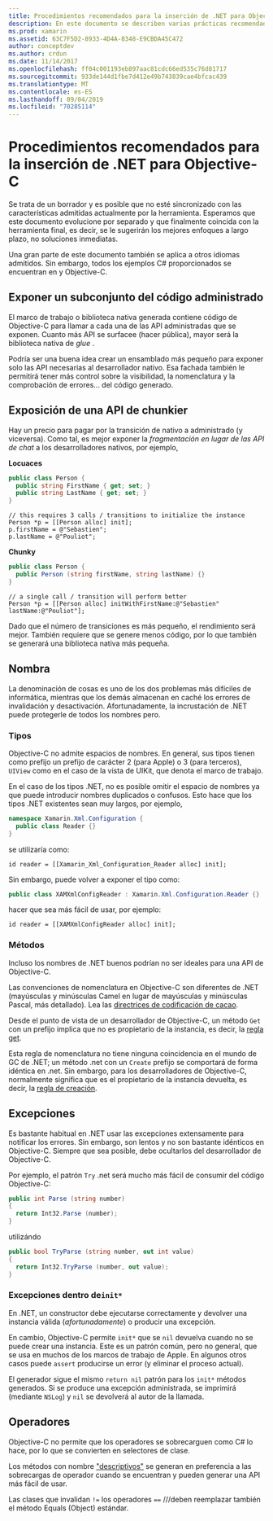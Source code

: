 ```yaml
---
title: Procedimientos recomendados para la inserción de .NET para Objective-C
description: En este documento se describen varias prácticas recomendadas para usar la inserción de .NET con Objective-C. Describe la exposición de un subconjunto del código administrado, la exposición de una API de chunkier, la nomenclatura y mucho más.
ms.prod: xamarin
ms.assetid: 63C7F5D2-8933-4D4A-8348-E9CBDA45C472
author: conceptdev
ms.author: crdun
ms.date: 11/14/2017
ms.openlocfilehash: ff04c001193eb897aac81cdc66ed535c76d81717
ms.sourcegitcommit: 933de144d1fbe7d412e49b743839cae4bfcac439
ms.translationtype: MT
ms.contentlocale: es-ES
ms.lasthandoff: 09/04/2019
ms.locfileid: "70285114"
---
```

# <a name="net-embedding-best-practices-for-objective-c"></a>Procedimientos recomendados para la inserción de .NET para Objective-C

Se trata de un borrador y es posible que no esté sincronizado con las características admitidas actualmente por la herramienta. Esperamos que este documento evolucione por separado y que finalmente coincida con la herramienta final, es decir, se le sugerirán los mejores enfoques a largo plazo, no soluciones inmediatas.

Una gran parte de este documento también se aplica a otros idiomas admitidos. Sin embargo, todos los ejemplos C# proporcionados se encuentran en y Objective-C.

## <a name="exposing-a-subset-of-the-managed-code"></a>Exponer un subconjunto del código administrado

El marco de trabajo o biblioteca nativa generada contiene código de Objective-C para llamar a cada una de las API administradas que se exponen. Cuanto más API se surfacee (hacer pública), mayor será la biblioteca nativa de _glue_ .

Podría ser una buena idea crear un ensamblado más pequeño para exponer solo las API necesarias al desarrollador nativo. Esa fachada también le permitirá tener más control sobre la visibilidad, la nomenclatura y la comprobación de errores... del código generado.

## <a name="exposing-a-chunkier-api"></a>Exposición de una API de chunkier

Hay un precio para pagar por la transición de nativo a administrado (y viceversa). Como tal, es mejor exponer la _fragmentación en lugar de las API de chat_ a los desarrolladores nativos, por ejemplo,

**Locuaces**

```csharp
public class Person {
  public string FirstName { get; set; }
  public string LastName { get; set; }
}
```

```objc
// this requires 3 calls / transitions to initialize the instance
Person *p = [[Person alloc] init];
p.firstName = @"Sebastien";
p.lastName = @"Pouliot";
```

**Chunky**

```csharp
public class Person {
  public Person (string firstName, string lastName) {}
}
```

```objc
// a single call / transition will perform better
Person *p = [[Person alloc] initWithFirstName:@"Sebastien" lastName:@"Pouliot"];
```

Dado que el número de transiciones es más pequeño, el rendimiento será mejor. También requiere que se genere menos código, por lo que también se generará una biblioteca nativa más pequeña.

## <a name="naming"></a>Nombra

La denominación de cosas es uno de los dos problemas más difíciles de informática, mientras que los demás almacenan en caché los errores de invalidación y desactivación. Afortunadamente, la incrustación de .NET puede protegerle de todos los nombres pero.

### <a name="types"></a>Tipos

Objective-C no admite espacios de nombres. En general, sus tipos tienen como prefijo un prefijo de carácter 2 (para Apple) o 3 (para terceros), `UIView` como en el caso de la vista de UIKit, que denota el marco de trabajo.

En el caso de los tipos .NET, no es posible omitir el espacio de nombres ya que puede introducir nombres duplicados o confusos. Esto hace que los tipos .NET existentes sean muy largos, por ejemplo,

```csharp
namespace Xamarin.Xml.Configuration {
  public class Reader {}
}
```

se utilizaría como:

```objc
id reader = [[Xamarin_Xml_Configuration_Reader alloc] init];
```

Sin embargo, puede volver a exponer el tipo como:

```csharp
public class XAMXmlConfigReader : Xamarin.Xml.Configuration.Reader {}
```

hacer que sea más fácil de usar, por ejemplo:

```objc
id reader = [[XAMXmlConfigReader alloc] init];
```

### <a name="methods"></a>Métodos

Incluso los nombres de .NET buenos podrían no ser ideales para una API de Objective-C.

Las convenciones de nomenclatura en Objective-C son diferentes de .NET (mayúsculas y minúsculas Camel en lugar de mayúsculas y minúsculas Pascal, más detallado).
Lea las [directrices de codificación de cacao](https://developer.apple.com/library/content/documentation/Cocoa/Conceptual/CodingGuidelines/Articles/NamingMethods.html#//apple_ref/doc/uid/20001282-BCIGIJJF).

Desde el punto de vista de un desarrollador de Objective-C, un método `Get` con un prefijo implica que no es propietario de la instancia, es decir, la [regla get](https://developer.apple.com/library/content/documentation/CoreFoundation/Conceptual/CFMemoryMgmt/Concepts/Ownership.html#//apple_ref/doc/uid/20001148-SW1).

Esta regla de nomenclatura no tiene ninguna coincidencia en el mundo de GC de .NET; un método .net con un `Create` prefijo se comportará de forma idéntica en .net. Sin embargo, para los desarrolladores de Objective-C, normalmente significa que es el propietario de la instancia devuelta, es decir, la [regla de creación](https://developer.apple.com/library/content/documentation/CoreFoundation/Conceptual/CFMemoryMgmt/Concepts/Ownership.html#//apple_ref/doc/uid/20001148-103029).

## <a name="exceptions"></a>Excepciones

Es bastante habitual en .NET usar las excepciones extensamente para notificar los errores. Sin embargo, son lentos y no son bastante idénticos en Objective-C. Siempre que sea posible, debe ocultarlos del desarrollador de Objective-C.

Por ejemplo, el patrón `Try` .net será mucho más fácil de consumir del código Objective-C:

```csharp
public int Parse (string number)
{
  return Int32.Parse (number);
}
```

utilizándo

```csharp
public bool TryParse (string number, out int value)
{
  return Int32.TryParse (number, out value);
}
```

### <a name="exceptions-inside-init"></a>Excepciones dentro de`init*`

En .NET, un constructor debe ejecutarse correctamente y devolver una instancia válida (_afortunadamente_) o producir una excepción.

En cambio, Objective-C permite `init*` que se `nil` devuelva cuando no se puede crear una instancia. Este es un patrón común, pero no general, que se usa en muchos de los marcos de trabajo de Apple. En algunos otros casos puede `assert` producirse un error (y eliminar el proceso actual).

El generador sigue el mismo `return nil` patrón para los `init*` métodos generados. Si se produce una excepción administrada, se imprimirá (mediante `NSLog`) y `nil` se devolverá al autor de la llamada.

## <a name="operators"></a>Operadores

Objective-C no permite que los operadores se sobrecarguen como C# lo hace, por lo que se convierten en selectores de clase.

Los métodos con nombre ["descriptivos"](https://docs.microsoft.com/dotnet/standard/design-guidelines/operator-overloads) se generan en preferencia a las sobrecargas de operador cuando se encuentran y pueden generar una API más fácil de usar.

Las clases que invalidan `!=` los operadores `==` ///deben reemplazar también el método Equals (Object) estándar.
